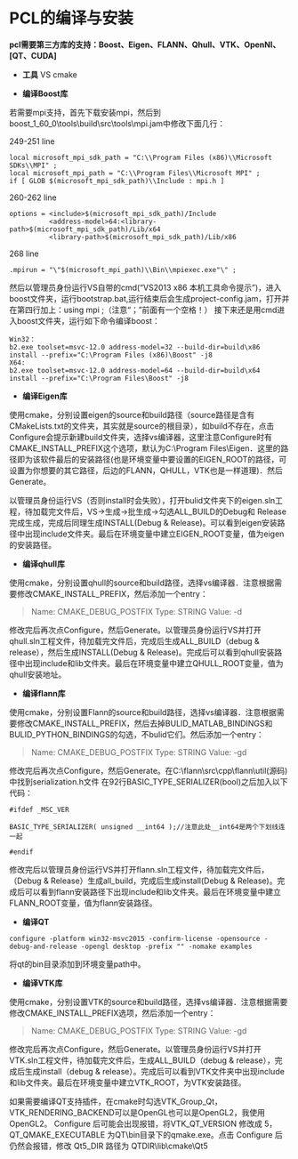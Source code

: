 # PCL的编译与安装

**pcl需要第三方库的支持：Boost、Eigen、FLANN、Qhull、VTK、OpenNI、[QT、CUDA]**

* **工具**
    VS
    cmake

* **编译Boost库**

若需要mpi支持，首先下载安装mpi，然后到boost_1_60_0\tools\build\src\tools\mpi.jam中修改下面几行：

249-251 line
```
local microsoft_mpi_sdk_path = "C:\\Program Files (x86)\\Microsoft SDKs\\MPI" ;
local microsoft_mpi_path = "C:\\Program Files\\Microsoft MPI" ;
if [ GLOB $(microsoft_mpi_sdk_path)\\Include : mpi.h ]
```

260-262 line
```
options = <include>$(microsoft_mpi_sdk_path)/Include
          <address-model>64:<library-path>$(microsoft_mpi_sdk_path)/Lib/x64
          <library-path>$(microsoft_mpi_sdk_path)/Lib/x86
```

268 line

```
.mpirun = "\"$(microsoft_mpi_path)\\Bin\\mpiexec.exe"\" ;
```
然后以管理员身份运行VS自带的cmd(“VS2013 x86 本机工具命令提示”)，进入boost文件夹，运行bootstrap.bat,运行结束后会生成project-config.jam，打开并在第四行加上：using mpi ;（注意“；”前面有一个空格！） 接下来还是用cmd进入boost文件夹，运行如下命令编译boost：

```
Win32：
b2.exe toolset=msvc-12.0 address-model=32 --build-dir=build\x86 install --prefix="C:\Program Files (x86)\Boost" -j8
X64:
b2.exe toolset=msvc-12.0 address-model=64 --build-dir=build\x64 install --prefix="C:\Program Files\Boost" -j8
```

* **编译Eigen库**

使用cmake，分别设置eigen的source和build路径（source路径是含有CMakeLists.txt的文件夹，其实就是source的根目录），如build不存在，点击Configure会提示新建build文件夹，选择vs编译器，这里注意Configure时有CMAKE\_INSTALL\_PREFIX这个选项，默认为C:\Program Files\Eigen．这里的路径即为该软件最后的安装路径(也是环境变量中要设置的EIGEN\_ROOT的路径，可设置为你想要的其它路径，后边的FLANN，QHULL，VTK也是一样道理)．然后Generate。 

以管理员身份运行VS（否则install时会失败），打开bulid文件夹下的eigen.sln工程，待加载完文件后，VS->生成->批生成->勾选ALL\_BUILD的Debug和 Release完成生成，完成后同理生成INSTALL(Debug & Release)。可以看到eigen安装路径中出现include文件夹。最后在环境变量中建立EIGEN\_ROOT变量，值为eigen的安装路径。

* **编译qhull库**

使用cmake，分别设置qhull的source和build路径，选择vs编译器．注意根据需要修改CMAKE\_INSTALL\_PREFIX，然后添加一个entry：

>Name: CMAKE_DEBUG_POSTFIX
Type: STRING
Value: -d

修改完后再次点Configure，然后Generate。以管理员身份运行VS并打开qhull.sln工程文件，待加载完文件后，完成后生成ALL\_BUILD（debug & release），然后生成INSTALL(Debug & Release)。完成后可以看到qhull安装路径中出现include和lib文件夹。最后在环境变量中建立QHULL\_ROOT变量，值为qhull安装地址。

* **编译flann库**

使用cmake，分别设置Flann的source和build路径，选择vs编译器．注意根据需要修改CMAKE\_INSTALL\_PREFIX，然后去掉BULID\_MATLAB\_BINDINGS和BULID\_PYTHON\_BINDINGS的勾选，不bulid它们。然后添加一个entry：

>Name: CMAKE_DEBUG_POSTFIX
Type: STRING
Value: -gd

修改完后再次点Configure，然后Generate。在C:\flann\src\cpp\flann\util(源码)中找到serialization.h文件 在92行BASIC\_TYPE\_SERIALIZER(bool)之后加入以下代码：

```
#ifdef _MSC_VER

BASIC_TYPE_SERIALIZER( unsigned __int64 );//注意此处__int64是两个下划线连一起

#endif
```

修改完后以管理员身份运行VS并打开flann.sln工程文件，待加载完文件后，（Debug & Release）生成all\_build，完成后生成install(Debug & Release)。完成后可以看到flann安装路径下出现include和lib文件夹。最后在环境变量中建立FLANN\_ROOT变量，值为flann安装路径。

* **编译QT**

```
configure -platform win32-msvc2015 -confirm-license -opensource -debug-and-release -opengl desktop -prefix "" -nomake examples 
```
将qt的bin目录添加到环境变量path中。

* **编译VTK库**

使用cmake，分别设置VTK的source和build路径，选择vs编译器．注意根据需要修改CMAKE\_INSTALL\_PREFIX选项，然后添加一个entry：

>Name: CMAKE_DEBUG_POSTFIX
Type: STRING
Value: -gd

修改完后再次点Configure，然后Generate。以管理员身份运行VS并打开VTK.sln工程文件，待加载完文件后，生成ALL\_BUILD（debug & release），完成后生成install（debug & release）。完成后可以看到VTK文件夹中出现include和lib文件夹。最后在环境变量中建立VTK_ROOT，为VTK安装路径。

如果需要编译QT支持插件，在cmake时勾选VTK\_Group\_Qt，VTK\_RENDERING\_BACKEND可以是OpenGL也可以是OpenGL2，我使用OpenGL2。 Configure 后可能会出现报错，将VTK\_QT\_VERSION 修改成 5，QT\_QMAKE\_EXECUTABLE 为QT\bin目录下的qmake.exe。点击 Configure 后仍然会报错，修改 Qt5_DIR 路径为 QTDIR\lib\cmake\Qt5

 